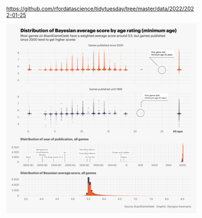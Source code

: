 https://github.com/rfordatascience/tidytuesday/tree/master/data/2022/2022-01-25

![](plots/board_games.png)
